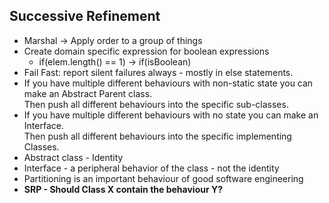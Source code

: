 ## Successive Refinement

- Marshal -> Apply order to a group of things
- Create domain specific expression for boolean expressions
  - if(elem.length() == 1) -> if(isBoolean)
- Fail Fast: report silent failures always - mostly in else statements.
- If you have multiple different behaviours with non-static state you can make an Abstract Parent class.  
  Then push all different behaviours into the specific sub-classes.
- If you have multiple different behaviours with no state you can make an Interface.  
  Then push all different behaviours into the specific implementing Classes.
- Abstract class - Identity
- Interface - a peripheral behavior of the class - not the identity
- Partitioning is an important behaviour of good software engineering
- **SRP - Should Class X contain the behaviour Y?**
